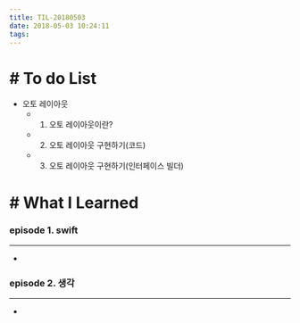 ```yaml
---
title: TIL-20180503
date: 2018-05-03 10:24:11
tags: 
---
```


# # To do List

- 오토 레이아웃
    - 1) 오토 레이아웃이란?
    - 2) 오토 레이아웃 구현하기(코드)
    - 3) 오토 레이아웃 구현하기(인터페이스 빌더)


# # What I Learned

### episode 1. swift

---

- 

### episode 2. 생각

---

- 
